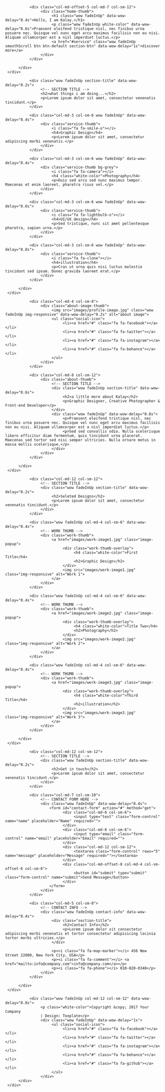 <html lang="en">
<head>

<meta charset="UTF-8">
<meta http-equiv="X-UA-Compatible" content="IE=Edge">
<meta name="description" content="">
<meta name="keywords" content="">
<meta name="author" content="">
<meta name="viewport" content="width=device-width, initial-scale=1, maximum-scale=1">

<title>Kalay - Portfolio HTML Template</title>

<link rel="stylesheet" href="css/bootstrap.min.css">
<link rel="stylesheet" href="css/animate.css">
<link rel="stylesheet" href="css/magnific-popup.css">
<link rel="stylesheet" href="css/font-awesome.min.css">

<!-- MAIN CSS -->
<link rel="stylesheet" href="css/tooplate-style.css">

</head>
<body>

<!-- PRE LOADER -->
<div class="preloader">
     <div class="spinner">
          <span class="spinner-rotate"></span>
     </div>
</div>


<!-- HOME SECTION -->
<section id="home" class="parallax-section">
     <div class="container">
          <div class="row">

               <div class="col-md-offset-5 col-md-7 col-sm-12">
                    <div class="home-thumb">
                         <h1 class="wow fadeInUp" data-wow-delay="0.4s">Hello, I am Kalay.</h1>
                         <p class="wow fadeInUp white-color" data-wow-delay="0.6s">Praesent eleifend tristique nisl, nec finibus urna posuere nec. Quisque vel nunc eget arcu maximus facilisis non eu nisi. Aliquam ullamcorper est a nisl imperdiet luctus.</p>
                         <a href="#service" class="wow fadeInUp smoothScroll btn btn-default section-btn" data-wow-delay="1s">discover more</a>
                    </div>
               </div>

          </div>
     </div>
</section>


<!-- SERVICE SECTION -->
<section id="service" class="parallax-section">
     <div class="container">
          <div class="row">

               <div class="wow fadeInUp section-title" data-wow-delay="0.2s">
                    <!-- SECTION TITLE -->
                    <h2>what things i am doing...</h2>
                    <p>Lorem ipsum dolor sit amet, consectetur venenatis tincidunt.</p>
               </div>

               <div class="col-md-3 col-sm-6 wow fadeInUp" data-wow-delay="0.4s">
                    <div class="service-thumb">
                         <i class="fa fa-smile-o"></i>
                         <h4>Graphic Design</h4>
                         <p>Lorem ipsum dolor sit amet, consectetur adipiscing morbi venenatis.</p>
                    </div>
               </div>

               <div class="col-md-3 col-sm-6 wow fadeInUp" data-wow-delay="0.4s">
                    <div class="service-thumb bg-grey">
                         <i class="fa fa-camera"></i>
                         <h4 class="white-color">Photography</h4>
                         <p>Duis sed arcu sed nunc maximus tempor. Maecenas et enim laoreet, pharetra risus vel.</p>
                    </div>
               </div>

               <div class="col-md-3 col-sm-6 wow fadeInUp" data-wow-delay="0.6s">
                    <div class="service-thumb">
                         <i class="fa fa-lightbulb-o"></i>
                         <h4>UI/UX design</h4>
                         <p>Sed tristique, nunc sit amet pellentesque pharetra, sapien urna.</p>
                    </div>
               </div>

               <div class="col-md-3 col-sm-6 wow fadeInUp" data-wow-delay="0.8s">
                    <div class="service-thumb">
                         <i class="fa fa-clone"></i>
                         <h4>illustration</h4>
                         <p>Cras ut urna quis nisi luctus molestie tincidunt sed ipsum. Donec gravida laoreet erat.</p>
                    </div>
               </div>
               
          </div>
     </div>
</section>


<!-- ABOUT SECTION -->
<section id="about" class="parallax-section">
     <div class="container">
          <div class="row">
               
               <div class="col-md-4 col-sm-8">
                    <div class="about-image-thumb">
                         <img src="images/profile-image.jpg" class="wow fadeInUp img-responsive" data-wow-delay="0.2s" alt="about image">
                         <ul class="social-icon">
                              <li><a href="#" class="fa fa-facebook"></a></li>
                              <li><a href="#" class="fa fa-twitter"></a></li>
                              <li><a href="#" class="fa fa-instagram"></a></li>
                              <li><a href="#" class="fa fa-behance"></a></li>
                         </ul>
                    </div>
               </div>

               <div class="col-md-8 col-sm-12">
                    <div class="about-thumb">
                         <!-- SECTION TITLE -->
                         <div class="wow fadeInUp section-title" data-wow-delay="0.6s">
                              <h2>a little more about Kalay</h2>
                              <p>Graphic Designer, Creative Photographer & Front-end Developer</p>
                         </div>
                         <div class="wow fadeInUp" data-wow-delay="0.8s">
                              <p>Praesent eleifend tristique nisl, nec finibus urna posuere nec. Quisque vel nunc eget arcu maximus facilisis non eu nisi. Aliquam ullamcorper est a nisl imperdiet luctus.</p>
                              <p>Sed sed convallis odio. Nulla scelerisque libero efficitur diam fermentum, quis tincidunt urna placerat. Maecenas sed tortor sed nisi semper ultricies. Nulla ornare metus in massa mollis scelerisque.</p>
                         </div>
                    </div>
               </div>

          </div>
     </div>
</section>


<!-- WORK SECTION -->
<section id="work" class="parallax-section">
     <div class="container">
          <div class="row">

               <div class="col-md-12 col-sm-12">
                    <!-- SECTION TITLE -->
                    <div class="wow fadeInUp section-title" data-wow-delay="0.2s">
                         <h2>Seleted Designs</h2>
                         <p>Lorem ipsum dolor sit amet, consectetur venenatis tincidunt.</p>
                    </div>
               </div>

               <div class="wow fadeInUp col-md-4 col-sm-6" data-wow-delay="0.4s">
                    <!-- WORK THUMB -->
                    <div class="work-thumb">
                         <a href="images/work-image1.jpg" class="image-popup">
                              <div class="work-thumb-overlay">
                                   <h4 class="white-color">First Title</h4>
                                   <h2>Graphic Design</h2>
                              </div>
                              <img src="images/work-image1.jpg" class="img-responsive" alt="Work 1">
                         </a>
                    </div>
               </div>

               <div class="wow fadeInUp col-md-4 col-sm-6" data-wow-delay="0.4s">
                    <!-- WORK THUMB -->
                    <div class="work-thumb">
                         <a href="images/work-image2.jpg" class="image-popup">
                              <div class="work-thumb-overlay">
                                   <h4 class="white-color">Title Two</h4>
                                   <h2>Photography</h2>
                              </div>
                              <img src="images/work-image2.jpg" class="img-responsive" alt="Work 2">
                         </a>
                    </div>
               </div>

               <div class="wow fadeInUp col-md-4 col-sm-6" data-wow-delay="0.4s">
                    <!-- WORK THUMB -->
                    <div class="work-thumb">
                         <a href="images/work-image3.jpg" class="image-popup">
                              <div class="work-thumb-overlay">
                                   <h4 class="white-color">Third Title</h4>
                                   <h2>illustration</h2>
                              </div>
                              <img src="images/work-image3.jpg" class="img-responsive" alt="Work 3">
                         </a>
                    </div>
               </div>

          </div>
     </div>
</section>


<!-- CONTACT SECTION -->
<section id="contact" class="parallax-section">
     <div class="container">
          <div class="row">

               <div class="col-md-12 col-sm-12">
                    <!-- SECTION TITLE -->
                    <div class="wow fadeInUp section-title" data-wow-delay="0.2s">
                         <h2>Get in touch</h2>
                         <p>Lorem ipsum dolor sit amet, consectetur venenatis tincidunt.</p>
                    </div>
               </div>

               <div class="col-md-7 col-sm-10">
                    <!-- CONTACT FORM HERE -->
                    <div class="wow fadeInUp" data-wow-delay="0.4s">
                        <form id="contact-form" action="#" method="get">
                              <div class="col-md-6 col-sm-6">
                                   <input type="text" class="form-control" name="name" placeholder="Name" required="">
                              </div>
                              <div class="col-md-6 col-sm-6">
                                   <input type="email" class="form-control" name="email" placeholder="Email" required="">
                              </div>
                              <div class="col-md-12 col-sm-12">
                                   <textarea class="form-control" rows="5" name="message" placeholder="Message" required=""></textarea>
                              </div>
                              <div class="col-md-offset-8 col-md-4 col-sm-offset-6 col-sm-6">
                                   <button id="submit" type="submit" class="form-control" name="submit">Send Message</button>
                              </div>
                        </form>
                    </div>
               </div>

               <div class="col-md-5 col-sm-8">
                    <!-- CONTACT INFO -->
                    <div class="wow fadeInUp contact-info" data-wow-delay="0.4s">
                         <div class="section-title">
                              <h2>Contact Info</h2>
                              <p>Lorem ipsum dolor sit consectetur adipiscing morbi venenatis et tortor consectetur adipisicing lacinia tortor morbi ultricies.</p>
                         </div>
                         
                         <p><i class="fa fa-map-marker"></i> 456 New Street 22000, New York City, USA</p>
                         <p><i class="fa fa-comment"></i> <a href="mailto:info@company.com">info@company.com</a></p>
                         <p><i class="fa fa-phone"></i> 010-020-0340</p>
                    </div>
               </div>

          </div>
     </div>
</section>


<!-- FOOTER SECTION -->
<footer>
    <div class="container">
        <div class="row">

               <div class="wow fadeInUp col-md-12 col-sm-12" data-wow-delay="0.8s">
                    <p class="white-color">Copyright &copy; 2017 Your Company 
                    | Design: Tooplate</p>
                    <div class="wow fadeInUp" data-wow-delay="1s">
                         <ul class="social-icon">
                              <li><a href="#" class="fa fa-facebook"></a></li>
                              <li><a href="#" class="fa fa-twitter"></a></li>
                              <li><a href="#" class="fa fa-instagram"></a></li>
                              <li><a href="#" class="fa fa-behance"></a></li>
                              <li><a href="#" class="fa fa-github"></a></li>
                         </ul>
                    </div>
          </div>
     </div>
</footer>

<!-- SCRIPTS -->
<script src="js/jquery.js"></script>
<script src="js/bootstrap.min.js"></script>
<script src="js/jquery.parallax.js"></script>
<script src="js/smoothscroll.js"></script>
<script src="js/jquery.magnific-popup.min.js"></script>
<script src="js/magnific-popup-options.js"></script>
<script src="js/wow.min.js"></script>
<script src="js/custom.js"></script>

</body>
</html>
